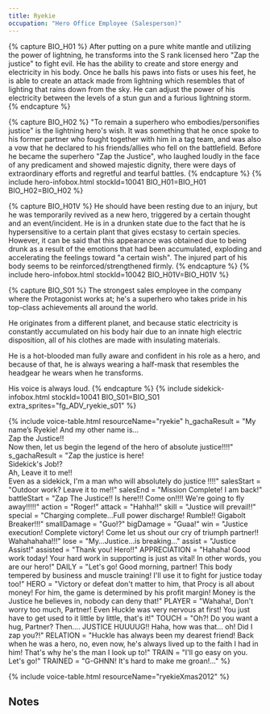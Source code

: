 ```yaml
---
title: Ryekie
occupation: "Hero Office Employee (Salesperson)"
---
```

{% capture BIO_H01 %}
After putting on a pure white mantle and utilizing the power of lightning, he transforms into the S rank licensed hero "Zap the justice" to fight evil. He has the ability to create and store energy and electricity in his body. Once he balls his paws into fists or uses his feet, he is able to create an attack made from lightning which resembles that of lighting that rains down from the sky. He can adjust the power of his electricity between the levels of a stun gun and a furious lightning storm.
{% endcapture %}

{% capture BIO_H02 %}
"To remain a superhero who embodies/personifies justice" is the lightning hero's wish.  It was something that he once spoke to his former partner who fought together with him in a tag team, and was also a vow that he declared to his friends/allies who fell on the battlefield.  Before he became the superhero "Zap the Justice", who laughed loudly in the face of any predicament and showed majestic dignity, there were days of extraordinary efforts and regretful and tearful battles.
{% endcapture %}
{% include hero-infobox.html stockId=10041 BIO_H01=BIO_H01 BIO_H02=BIO_H02 %}

{% capture BIO_H01V %}
He should have been resting due to an injury, but he was temporarily revived as a new hero, triggered by a certain thought and an event/incident. He is in a drunken state due to the fact that he is hypersensitive to a certain plant that gives ecstasy to certain species. However, it can be said that this appearance was obtained due to being drunk as a result of the emotions that had been accumulated, exploding and accelerating the feelings toward "a certain wish". The injured part of his body seems to be reinforced/strengthened firmly.
{% endcapture %}
{% include hero-infobox.html stockId=10042 BIO_H01V=BIO_H01V %}

{% capture BIO_S01 %}
The strongest sales employee in the company where the Protagonist works at; he's a superhero who takes pride in his top-class achievements all around the world.

He originates from a different planet, and because static electricity is constantly accumulated on his body hair due to an innate high electric disposition, all of his clothes are made with insulating materials.

He is a hot-blooded man fully aware and confident in his role as a hero, and because of that, he is always wearing a half-mask that resembles the headgear he wears when he transforms.

His voice is always loud.
{% endcapture %}
{% include sidekick-infobox.html stockId=10041 BIO_S01=BIO_S01 extra_sprites="fg_ADV_ryekie_s01" %}

{% include voice-table.html resourceName="ryekie"
h_gachaResult = "My name’s Ryekie! And my other name is…<br>Zap the Justice!!<br>Now then, let us begin the legend of the hero of absolute justice!!!!"
s_gachaResult = "Zap the justice is here!<br>Sidekick's Job!?<br>Ah, Leave it to me!!<br>Even as a sidekick, I'm a man who will absolutely do justice !!!!"
salesStart = "Outdoor work? Leave it to me!!"
salesEnd = "Mission Complete! I am back!"
battleStart = "Zap The Justice!! Is here!!! Come on!!!! We're going to fly away!!!!!"
action = "Roger!"
attack = "Hahha!!"
skill = "Justice will prevail!!"
special = "Charging complete…Full power discharge! Rumble!! Gigabolt Breaker!!!"
smallDamage = "Guo!?"
bigDamage = "Guaa!"
win = "Justice execution! Complete victory! Come let us shout our cry of triumph partner!! Wahahahaha!!!"
lose = "My…Justice…is breaking…"
assist = "Justice Assist!"
assisted = "Thank you! Hero!!"
APPRECIATION = "Hahaha! Good work today! Your hard work in supporting is just as vital!  In other words, you are our hero!"
DAILY = "Let's go!  Good morning, partner!  This body tempered by business and muscle training!  I'll use it to fight for justice today too!"
HERO = "Victory or defeat don't matter to him, that Procy is all about money! For him, the game is determined by his profit margin! Money is the Justice he believes in, nobody can deny that!"
PLAYER = "Wahaha!, Don't worry too much, Partner!  Even Huckle was very nervous at first!  You just have to get used to it little by little, that's it!"
TOUCH = "Oh?! Do you want a hug, Partner? Then.... JUSTICE HUUUUG!! Haha, how was that... oh! Did I zap you?!"
RELATION = "Huckle has always been my dearest friend! Back when he was a hero, no, even now, he's always lived up to the faith I had in him! That's why he's the man I look up to!"
TRAIN = "I'll go easy on you. Let's go!"
TRAINED = "G-GHNN! It's hard to make me groan!..."
%}

{% include voice-table.html resourceName="ryekieXmas2012"
%}

## Notes
